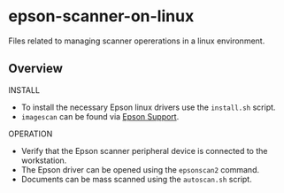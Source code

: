 # epson-scanner-on-linux
Files related to managing scanner opererations in a linux environment.

## Overview
INSTALL
* To install the necessary Epson linux drivers use the `install.sh` script.
* `imagescan` can be found via [Epson Support](http://support.epson.net/linux/en/iscan.php?model=gt-s650&version=2.30.4).


OPERATION
* Verify that the Epson scanner peripheral device is connected to the workstation.
* The Epson driver can be opened using the `epsonscan2` command.
* Documents can be mass scanned using the `autoscan.sh` script.

